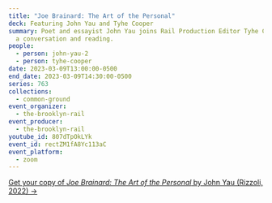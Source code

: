 ```yaml
---
title: "Joe Brainard: The Art of the Personal"
deck: Featuring John Yau and Tyhe Cooper
summary: Poet and essayist John Yau joins Rail Production Editor Tyhe Cooper for
  a conversation and reading.
people:
  - person: john-yau-2
  - person: tyhe-cooper
date: 2023-03-09T13:00:00-0500
end_date: 2023-03-09T14:30:00-0500
series: 763
collections:
  - common-ground
event_organizer:
  - the-brooklyn-rail
event_producer:
  - the-brooklyn-rail
youtube_id: 807dTpOkLYk
event_id: rectZM1fA8Yc113aC
event_platform:
  - zoom
---
```

[G﻿et your copy of *Joe Brainard: The Art of the Personal* by John Yau (Rizzoli, 2022) →](https://www.rizzoliusa.com/book/9780847872114/)